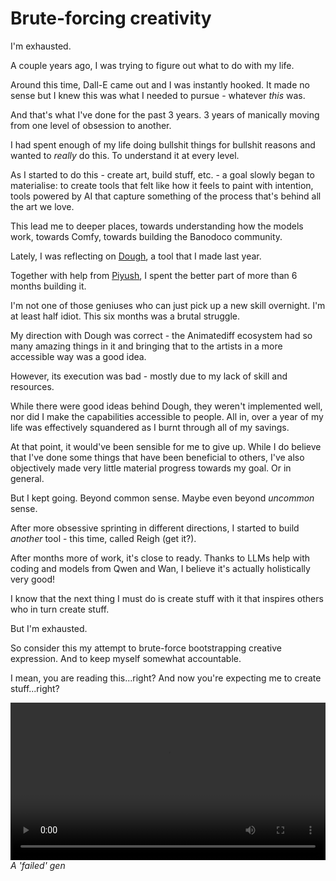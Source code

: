 # Brute-forcing creativity

I'm exhausted. 

A couple years ago, I was trying to figure out what to do with my life. 

Around this time, Dall-E came out and I was instantly hooked. It made no sense but I knew this was what I needed to pursue - whatever *this* was.

And that's what I've done for the past 3 years. 3 years of manically moving from one level of obsession to another. 

I had spent enough of my life doing bullshit things for bullshit reasons and wanted to *really* do this. To understand it at every level.

As I started to do this - create art, build stuff, etc. - a goal slowly began to materialise: to create tools that felt like how it feels to paint with intention, tools powered by AI that capture something of the process that's behind all the art we love. 

This lead me to deeper places, towards understanding how the models work, towards Comfy, towards building the Banodoco community. 

Lately, I was reflecting on [Dough](https://github.com/banodoco/Dough), a tool that I made last year.

Together with help from [Piyush](https://x.com/thisispiyushK), I spent the better part of more than 6 months building it.

I'm not one of those geniuses who can just pick up a new skill overnight. I'm at least half idiot. This six months was a brutal struggle.

My direction with Dough was correct - the Animatediff ecosystem had so many amazing things in it and bringing that to the artists in a more accessible way was a good idea. 

However, its execution was bad - mostly due to my lack of skill and resources.

While there were good ideas behind Dough, they weren't implemented well, nor did I make the capabilities accessible to people. All in, over a year of my life was effectively squandered as I burnt through all of my savings.

At that point, it would've been sensible for me to give up. While I do believe that I've done some things that have been beneficial to others, I've also objectively made very little material progress towards my goal. Or in general.

But I kept going. Beyond common sense. Maybe even beyond *uncommon* sense.

After more obsessive sprinting in different directions, I started to build *another* tool - this time, called Reigh (get it?). 

After months more of work, it's close to ready. Thanks to LLMs help with coding and models from Qwen and Wan, I believe it's actually holistically very good!

I know that the next thing I must do is create stuff with it that inspires others who in turn create stuff. 

But I'm exhausted.

So consider this my attempt to brute-force bootstrapping creative expression. And to keep myself somewhat accountable. 

I mean, you are reading this...right? And now you're expecting me to create stuff...right?

<video width="100%" controls>
  <source src="../assets/0.mp4" type="video/mp4">
  Your browser does not support the video tag.
</video>
<em>A 'failed' gen</em>

<br><br>